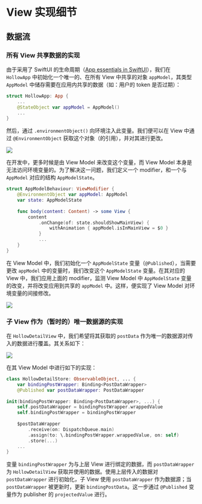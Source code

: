 # View 实现细节

## 数据流

### 所有 View 共享数据的实现

由于采用了 SwiftUI 的生命周期（[App essentials in SwiftUI](https://developer.apple.com/videos/play/wwdc2020/10037/)），我们在 `HollowApp` 中初始化一个唯一的、在所有 View 中共享的对象 `appModel`，其类型 `AppModel` 中储存需要在应用内共享的数据（如：用户的 token 是否过期）：

```swift
struct HollowApp: App {
    ...
	@StateObject var appModel = AppModel()
    ...
}
```

然后，通过 `.environmentObject()` 向环境注入此变量。我们便可以在 View 中通过 `@EnvironmentObject` 获取这个对象（的引用），并对其进行更改。

![](https://mermaid.ink/svg/eyJjb2RlIjoiZ3JhcGggQlRcbnYxW1ZpZXddXG52MltWaWV3XVxudjNbVmlld11cbmVvKFtFbnZpcm9ubWVudCBPYmplY3RdKVxuXG52MSAtLT4gZW9cbnYyIC0tPiBlb1xudjMgLS0-IGVvXG5cblxuc3ViZ3JhcGggQXBwXG5cdGVvXG5cdHYxXG5cdHYyXG5cdHYzXG5lbmRcblxuc3R5bGUgQXBwIGZpbGw6I2ZmZmZkZSxzdHJva2U6I2FhYWEzMzsiLCJtZXJtYWlkIjp7fSwidXBkYXRlRWRpdG9yIjpmYWxzZX0)

在开发中，更多时候是由 View Model 来改变这个变量，而 View Model 本身是无法访问环境变量的。为了解决这一问题，我们定义一个 modifier，和一个与 `AppModel` 对应的结构 `AppModelState`。

```swift
struct AppModelBehaviour: ViewModifier {
    @EnvironmentObject var appModel: AppModel
    var state: AppModelState
    
    func body(content: Content) -> some View {
        content
            .onChange(of: state.shouldShowMainView) {
                withAnimation { appModel.isInMainView = $0 }
            }
        	...
    }
}
```

在 View Model 中，我们初始化一个 `AppModelState` 变量（`@Published`），当需要更改 `appModel` 中的变量时，我们改变这个 `AppModelState` 变量。在其对应的 View 中，我们应用上面的 modifier，监测 View Model 中 `AppModelState` 变量的改变，并将改变应用到共享的 `appModel` 中。这样，便实现了 View Model 对环境变量的间接修改。

![](https://mermaid.ink/svg/eyJjb2RlIjoiZ3JhcGggQlRcbnYxW1ZpZXddXG52bVtWaWV3IE1vZGVsXVxuZW8oW0Vudmlyb25tZW50IE9iamVjdF0pXG5cbnYxIC0tLT4gfFVwZGF0ZXwgZW9cbnYxIC0tPiB8T2JzZXJ2ZXwgdm1cblxuXG5zdWJncmFwaCBFbnZpcm9ubWVudFxuXHRlb1xuXHR2MVxuZW5kXG5cbnN0eWxlIEVudmlyb25tZW50IGZpbGw6I2ZmZmZkZSxzdHJva2U6I2FhYWEzMzsiLCJtZXJtYWlkIjp7fSwidXBkYXRlRWRpdG9yIjpmYWxzZX0)

### 子 View 作为（暂时的）唯一数据源的实现

在 `HollowDetailView` 中，我们希望将其获取的 `postData` 作为唯一的数据源对传入的数据进行覆盖。其关系如下：

![](https://mermaid.ink/svg/eyJjb2RlIjoiZ3JhcGggVERcblx0YmluZGluZ1tCaW5kaW5nIGRhdGFdXG5cdGRhdGFbRGF0YV1cblx0cltSZXF1ZXN0XVxuXHR2bVtWaWV3IE1vZGVsXVxuXHR2W1ZpZXddXG5cdHB2W1BhcmVudCBWaWV3XVxuXHRcblx0dm0gLS0-IHxwZXJmb3JtfCByIC0tPiB8dXBkYXRlfCBkYXRhIC0tPiB8b24gY2hhbmdlLCB1cGRhdGV8IGJpbmRpbmdcblx0cHYgLS0tPiBiaW5kaW5nXG5cdGRhdGEgLS0-IHxyZWZsZWN0IG9ufCB2XG5cdGJpbmRpbmcgLS0-IHxpbml0aWFsaXplfCBkYXRhXG5cdFxuXHRzdWJncmFwaCBzdWJcblx0ZGF0YVxuXHRyXG5cdHZtXG5cdHZcblx0ZW5kXG5cdFxuXHRzdHlsZSBzdWIgZmlsbDojZmZmZmRlLHN0cm9rZTojYWFhYTMzOyIsIm1lcm1haWQiOnt9LCJ1cGRhdGVFZGl0b3IiOmZhbHNlfQ)

在其 View Model 中进行如下的实现：

```swift
class HollowDetailStore: ObservableObject, ... {
    var bindingPostWrapper: Binding<PostDataWrapper>
    @Published var postDataWrapper: PostDataWrapper
    
init(bindingPostWrapper: Binding<PostDataWrapper>, ...) {
    self.postDataWrapper = bindingPostWrapper.wrappedValue
    self.bindingPostWrapper = bindingPostWrapper
    
    $postDataWrapper
        .receive(on: DispatchQueue.main)
        .assign(to: \.bindingPostWrapper.wrappedValue, on: self)
        .store(...)
    ...
}
```

变量 `bindingPostWrapper` 为与上层 View 进行绑定的数据，而 `postDataWrapper` 为 `HollowDetailView` 获取并使用的数据。使用上层传入的数据对 `postDataWrapper` 进行初始化，子 View 使用 `postDataWrapper` 作为数据源；当 `postDataWrapper` 被更新时，更新 `bindingPostData`。这一步通过 `@Published` 变量作为 publisher 的 `projectedValue` 进行。